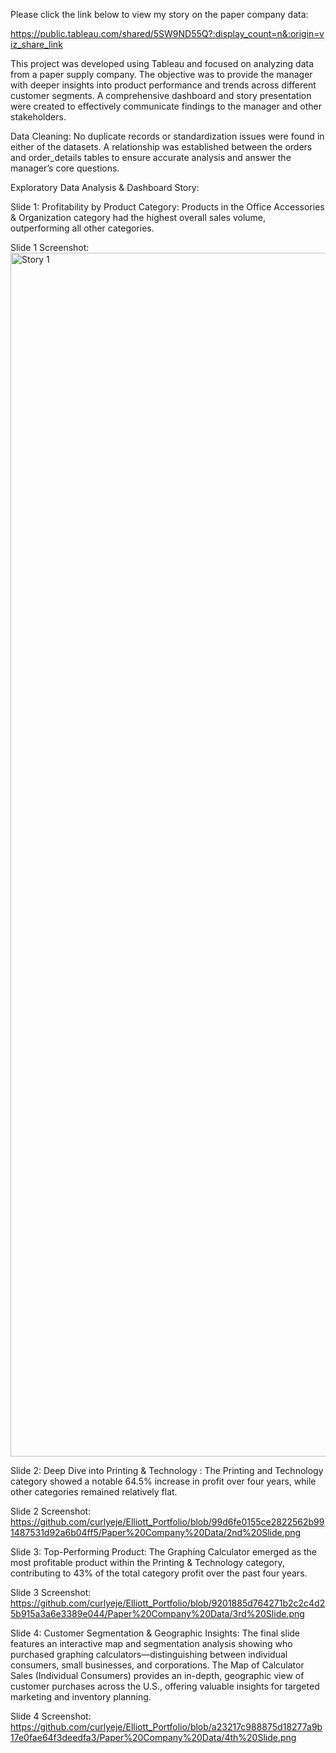 Please click the link below to view my story on the paper company data: 

https://public.tableau.com/shared/5SW9ND55Q?:display_count=n&:origin=viz_share_link

This project was developed using Tableau and focused on analyzing data from a paper supply company. The objective was to provide the manager with deeper insights into product performance and trends across different customer segments. A comprehensive dashboard and story presentation were created to effectively communicate findings to the manager and other stakeholders.

Data Cleaning:
No duplicate records or standardization issues were found in either of the datasets.
A relationship was established between the orders and order_details tables to ensure accurate analysis and answer the manager’s core questions.

Exploratory Data Analysis & Dashboard Story: 

Slide 1: Profitability by Product Category: Products in the Office Accessories & Organization category had the highest overall sales volume, outperforming all other categories.

Slide 1 Screenshot: 
<img width="2198" height="1926" alt="Story 1" src="https://github.com/user-attachments/assets/7537308b-c781-42e1-ae03-187587117a4b" />

Slide 2: Deep Dive into Printing & Technology : The Printing and Technology category showed a notable 64.5% increase in profit over four years, while other categories remained relatively flat.

Slide 2 Screenshot: https://github.com/curlyeje/Elliott_Portfolio/blob/99d6fe0155ce2822562b991487531d92a6b04ff5/Paper%20Company%20Data/2nd%20Slide.png

Slide 3: Top-Performing Product: The Graphing Calculator emerged as the most profitable product within the Printing & Technology category, contributing to 43% of the total category profit over the past four years.

Slide 3 Screenshot: https://github.com/curlyeje/Elliott_Portfolio/blob/9201885d764271b2c2c4d25b915a3a6e3389e044/Paper%20Company%20Data/3rd%20Slide.png

Slide 4: Customer Segmentation & Geographic Insights: The final slide features an interactive map and segmentation analysis showing who purchased graphing calculators—distinguishing between individual consumers, small businesses, and corporations.
The Map of Calculator Sales (Individual Consumers) provides an in-depth, geographic view of customer purchases across the U.S., offering valuable insights for targeted marketing and inventory planning.

Slide 4 Screenshot: https://github.com/curlyeje/Elliott_Portfolio/blob/a23217c988875d18277a9b17e0fae64f3deedfa3/Paper%20Company%20Data/4th%20Slide.png

